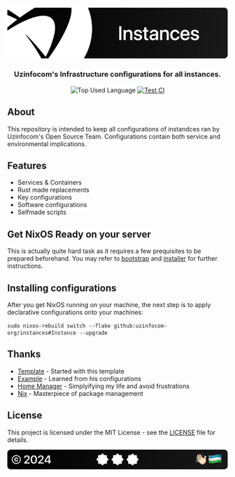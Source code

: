 <p align="center">
    <img src=".github/assets/header.png" alt="Uzinfocom's {Instances}">
</p>

<p align="center">
    <h3 align="center">Uzinfocom's Infrastructure configurations for all instances.</h3>
</p>

<p align="center">
    <img align="center" src="https://img.shields.io/github/languages/top/uzinfocom-org/instances?style=flat&logo=nixos&logoColor=ffffff&labelColor=242424&color=242424" alt="Top Used Language">
    <a href="https://github.com/uzinfocom-org/instances/actions/workflows/test.yml"><img align="center" src="https://img.shields.io/github/actions/workflow/status/uzinfocom-org/instances/test.yml?style=flat&logo=github&logoColor=ffffff&labelColor=242424&color=242424" alt="Test CI"></a>
</p>

## About

This repository is intended to keep all configurations of instandces ran by Uzinfocom's Open Source Team. Configurations contain both service and environmental implications.

## Features

- Services & Containers
- Rust made replacements
- Key configurations
- Software configurations
- Selfmade scripts

## Get NixOS Ready on your server

This is actually quite hard task as it requires a few prequisites to be prepared beforehand. You may refer to [bootstrap](https://github.com/kolyma-labs/bootstrap) and [installer](https://github.com/kolyma-labs/instances) for further instructions.

## Installing configurations

After you get NixOS running on your machine, the next step is to apply declarative configurations onto your machines:

```shell
sudo nixos-rebuild switch --flake github:uzinfocom-org/instances#Instance --upgrade
```

## Thanks

- [Template](https://github.com/Misterio77/nix-starter-configs) - Started with this template
- [Example](https://github.com/Misterio77/nix-config) - Learned from his configurations
- [Home Manager](https://github.com/nix-community/home-manager) - Simplyifying my life and avoid frustrations
- [Nix](https://nixos.org/) - Masterpiece of package management

## License

This project is licensed under the MIT License - see the [LICENSE](license) file for details.

<p align="center">
    <img src=".github/assets/footer.png" alt="Uzinfocom's {Instances}">
</p>
